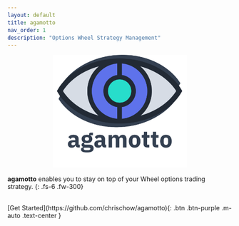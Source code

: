 ```yaml
---
layout: default
title: agamotto
nav_order: 1
description: "Options Wheel Strategy Management"
---
```



<p align="center">
    <img src="https://raw.githubusercontent.com/chrischow/agamotto/main/project/static/img/agamotto_with_word.png" width="300">
</p>

**agamotto** enables you to stay on top of your Wheel options trading strategy.
{: .fs-6 .fw-300}

<br>

<span class="fs-5">
[Get Started](https://github.com/chrischow/agamotto){: .btn .btn-purple .m-auto .text-center }
</span>
